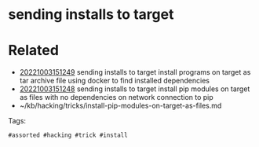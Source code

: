 # sending installs to target

# Related

- [20221003151249](/zet/20221003151249/README.md) sending installs to target install programs on target as tar archive file using docker to find installed dependencies
- [20221003151248](/zet/20221003151248/README.md) sending installs to target install pip modules on target as files with no dependencies on network connection to pip
- ~/kb/hacking/tricks/install-pip-modules-on-target-as-files.md

Tags:

    #assorted #hacking #trick #install
